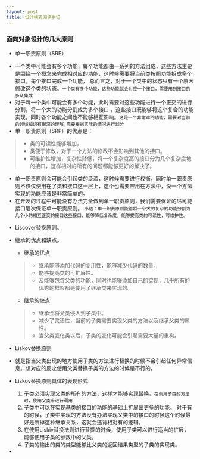 ```yaml
---
layout: post
title: 设计模式阅读手记
---
```


### 面向对象设计的几大原则
- 单一职责原则（SRP）
 * 一个类中可能会有多个功能，每个功能都由一系列的方法组成，这些方法主要是围绕一个概念来完成相对应的功能，这时候需要将当前类按照功能拆成多个接口，每个接口完成一个功能， 总而言之，对于一个类中的状态只有一个原因修改这个类的状态。`一个类有多个功能，这些功能就会对应一个接口，需要用到接口的多从集成`
 * 对于每一个类中可能会有多个功能，此时需要对这些功能进行一个正交的进行分割，将一个大的功能分割成为多个接口 ，这些接口既能够将这个复合的功能实现，同时各个功能之间也不能够相互影响。`这是一个非常难的功能，需要对当前的领域知识有很深的理解,需要根据实际的情况进行划分`
 * 单一职责原则（SRP）的优点是：
 > * 类的可读性能够增加，
 > * 类便于修改，对于一个方法的修改不会影响到其他的接口。
 > * 可维护性增加，复杂性降低，将一个复杂度高的接口分为几个复杂度地的接口，这样相对的所有的问题都能够更好的解决了。

* 单一职责原则会可能会引起类的泛滥，这时候需要进行权衡，同时单一职责原则不仅仅使用在了类和接口这一层上，这个也需要应用在方法中，没一个方法实现的功能应该是非常简单的。 
* 在开发的过程中可能没有办法完全做到单一职责原则，我们需要保证的尽可能接口层次保证单一职责原则。
`小结：单一职责原则能够将一个大的复杂的功能分割为几个小的相互正交的接口这些接口，能够降低复杂度，能够提高类的可读性，可维护性。`

- Liscover替换原则。
 * 继承的优点和缺点。
   - 继承的优点
   > * 继承能够添加代码的复用性，能够减少代码的数量。
   >  * 能够提高类的可扩展性。
   >  * 及能够包含父类的功能，同时也能够添加自己的实现，几乎所有的优秀的框架都是使用了继承类来实现的。
   >
   
   - 继承的缺点
   > * 继承会将父类侵入到子类中。
   > * 减少了灵活性，当前的子类需要实现父类的方法以及继承父类的属性。
   > * 当父类变化类以后，子类的变化可能会引起需要大量的重构。

*  Liskov替换原则
  * 就是指当父类出现的地方使用子类的方法进行替换的时候不会引起任何异常信息。想对应的反之使用父类替换子类的方法的时候是不行的。
* Liskov替换原则具体的表现形式
  1. 子类必须实现父类的所有的方法，这样才能够实现替换。`在调用子类的方法时，使用父类来进行调用`
  2. 子类中可以在实现基类的接口的功能的基础上扩展出更多的功能。 对于有的时候，子类中实现的方法没有办法实现父类中的接口的时候这个时候最好是断掉这种继承关系，这就会违背相对有的逻辑。
  3.  在使用Liskiv替换法则进行替换的时候，使用子类可以进行适当的扩展，能够使用子类的参数中的父类。
  4.  子类的输出的类的类型能够比父类的返回结果类型的子类的实现类。
* 